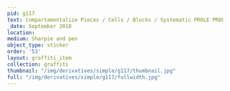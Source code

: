 ```yaml
---
pid: g117
text: Compartamentalize Pieces / Cells / Blocks / Systematic PROLE PROLE PROLE
_date: September 2018
location: 
medium: Sharpie and pen
object_type: sticker
order: '53'
layout: graffiti_item
collection: graffiti
thumbnail: "/img/derivatives/simple/g117/thumbnail.jpg"
full: "/img/derivatives/simple/g117/fullwidth.jpg"
---
```

